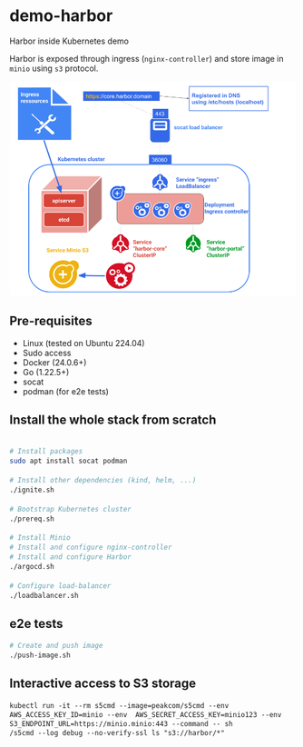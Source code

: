 # demo-harbor

Harbor inside Kubernetes demo

Harbor is exposed through ingress (`nginx-controller`) and store image in `minio` using `s3` protocol.

![Harbor demo architecture](demo-harbor.png)

## Pre-requisites

- Linux (tested on Ubuntu 224.04)
- Sudo access
- Docker (24.0.6+)
- Go (1.22.5+)
- socat
- podman (for e2e tests)

## Install the whole stack from scratch

```bash

# Install packages
sudo apt install socat podman

# Install other dependencies (kind, helm, ...)
./ignite.sh

# Bootstrap Kubernetes cluster
./prereq.sh

# Install Minio
# Install and configure nginx-controller
# Install and configure Harbor
./argocd.sh

# Configure load-balancer
./loadbalancer.sh
```


## e2e tests

```bash
# Create and push image
./push-image.sh
```

## Interactive access to S3 storage

```shell
kubectl run -it --rm s5cmd --image=peakcom/s5cmd --env AWS_ACCESS_KEY_ID=minio --env  AWS_SECRET_ACCESS_KEY=minio123 --env S3_ENDPOINT_URL=https://minio.minio:443 --command -- sh
/s5cmd --log debug --no-verify-ssl ls "s3://harbor/*"
```
